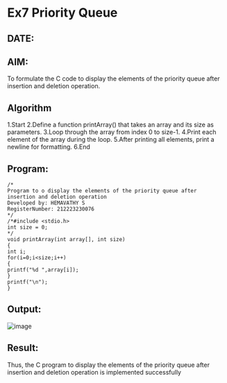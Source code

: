 # Ex7 Priority Queue
## DATE:
## AIM:
To formulate the C code to display the elements of the priority queue after insertion and deletion operation.

## Algorithm
1.Start
2.Define a function printArray() that takes an array and its size as parameters.
3.Loop through the array from index 0 to size-1.
4.Print each element of the array during the loop.
5.After printing all elements, print a newline for formatting.
6.End  

## Program:
```
/*
Program to o display the elements of the priority queue after insertion and deletion operation
Developed by: HEMAVATHY S
RegisterNumber: 212223230076
*/
/*#include <stdio.h> 
int size = 0; 
*/ 
void printArray(int array[], int size) 
{ 
int i; 
for(i=0;i<size;i++) 
{ 
printf("%d ",array[i]); 
} 
printf("\n"); 
}
```

## Output:

![image](https://github.com/user-attachments/assets/2a0c137c-ee70-44ea-8db0-357082375c85)


## Result:
Thus, the C program to display the elements of the priority queue after insertion and deletion operation is implemented successfully
